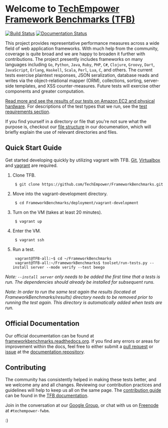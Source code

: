 # Welcome to [TechEmpower Framework Benchmarks (TFB)](http://www.techempower.com/benchmarks/) 
[![Build Status](https://travis-ci.org/TechEmpower/FrameworkBenchmarks.svg?branch=master)](https://travis-ci.org/TechEmpower/FrameworkBenchmarks) 
[![Documentation Status](https://readthedocs.org/projects/frameworkbenchmarks/badge/?version=latest)](https://readthedocs.org/projects/frameworkbenchmarks/?badge=latest)

This project provides representative performance measures across a wide field of web 
application frameworks. With much help from the community, coverage is quite broad and 
we are happy to broaden it further with contributions. The project presently includes 
frameworks on many languages including `Go`, `Python`, `Java`, `Ruby`, `PHP`, `C#`, `Clojure`, 
`Groovy`, `Dart`, `JavaScript`, `Erlang`, `Haskell`, `Scala`, `Perl`, `Lua`, `C`, and others.  The 
current tests exercise plaintext responses, JSON seralization, database reads 
and writes via the object-relational mapper (ORM), collections, sorting, server-side templates,
and XSS counter-measures. Future tests will exercise other components and greater computation.

[Read more and see the results of our tests on Amazon EC2 and physical hardware](http://www.techempower.com/benchmarks/). 
For descriptions of the test types that we run, see the 
[test requirements section](http://frameworkbenchmarks.readthedocs.org/en/latest/Project-Information/Framework-Tests/).

If you find yourself in a directory or file that you're not sure what the purpose is, 
checkout our [file structure](http://frameworkbenchmarks.readthedocs.org/en/latest/Codebase/#file-structure) 
in our documenation, which will briefly explain the use of relevant directories and files.

## Quick Start Guide

Get started developing quickly by utilizing vagrant with TFB. [Git](http://git-scm.com), 
[Virtualbox](https://www.virtualbox.org/) and [vagrant](https://www.vagrantup.com/) are 
required.

1. Clone TFB.

        $ git clone https://github.com/TechEmpower/FrameworkBenchmarks.git

2. Move into the vagrant-development directory.

        $ cd FrameworkBenchmarks/deployment/vagrant-development

3. Turn on the VM (takes at least 20 minutes).

        $ vagrant up

4. Enter the VM.

        $ vagrant ssh

5. Run a test.

        vagrant@TFB-all:~$ cd ~/FrameworkBenchmarks
        vagrant@TFB-all:~/FrameworkBenchmarks$ toolset/run-tests.py --install server --mode verify --test beego

_Note: `--install server` only needs to be added the first time that a tests is run. 
The dependencies should already be installed for subsequent runs._

_Note: In order to run the same test again the results (located at FrameworkBenchmarks/results) 
directory needs to be removed prior to running the test again. This directory is automatically 
added when tests are run._

## Official Documentation

Our official documentation can be found at 
[frameworkbenchmarks.readthedocs.org](http://frameworkbenchmarks.readthedocs.org/). 
If you find any errors or areas for improvement within the docs, feel free to 
either submit a [pull request](https://github.com/TechEmpower/TFB-Documentation/pulls) 
or [issue](https://github.com/TechEmpower/TFB-Documentation/issues) 
at the [documentation repository](https://github.com/TechEmpower/TFB-Documentation).

## Contributing

The community has consistently helped in making these tests better, and we welcome 
any and all changes. Reviewing our contribution practices and guidelines will help 
to keep us all on the same page. The 
[contribution guide](http://frameworkbenchmarks.readthedocs.org/en/latest/Development/Contributing-Guide/) 
can be found in the [TFB documentation](http://frameworkbenchmarks.readthedocs.org/).

Join in the conversation at our 
[Google Group](https://groups.google.com/forum/?fromgroups=#!forum/framework-benchmarks), 
or chat with us on [Freenode](https://freenode.net/faq.shtml#whatwhy) at `#techempower-fwbm`. 

:)
